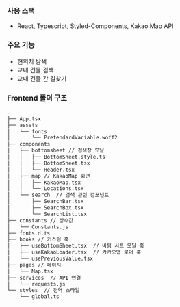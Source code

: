 ### 사용 스택
- React, Typescript, Styled-Components, Kakao Map API

### 주요 기능
- 현위치 탐색
- 교내 건물 검색
- 교내 건물 간 길찾기

### Frontend 폴더 구조
```bash
.
├── App.tsx
├── assets
│   └── fonts
│       └── PretendardVariable.woff2
├── components
│   ├── bottomsheet // 검색창 모달
│   │   ├── BottomSheet.style.ts
│   │   ├── BottomSheet.tsx
│   │   └── Header.tsx
│   ├── map // KakaoMap 화면
│   │   ├── KakaoMap.tsx
│   │   └── Locations.tsx
│   └── search  // 검색 관련 컴포넌트
│       ├── SearchBar.tsx
│       ├── SearchBox.tsx
│       └── SearchList.tsx
├── constants // 상수값
│   └── Constants.js
├── fonts.d.ts
├── hooks // 커스텀 훅
│   ├── useBottomSheet.tsx  // 바텀 시트 모달 훅
│   ├── useKakaoLoader.tsx  // 카카오맵 로더 훅
│   └── usePreviousValue.tsx 
├── pages // 페이지
│   └── Map.tsx
├── services  // API 연결
│   └── requests.js
└── styles  // 전역 스타일
    └── global.ts
```
